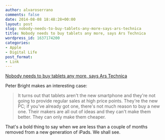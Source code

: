 ```yaml
---
author: alvaroserrano
comments: false
date: 2014-08-08 18:48:28+00:00
layout: post
slug: nobody-needs-to-buy-tablets-any-more-says-ars-technica
title: Nobody needs to buy tablets any more, says Ars Technica
wordpress_id: 1637174200
categories:
- Apple
- Digital Life
post_format:
- Link
---
```


[Nobody needs to buy tablets any more, says Ars Technica](http://arstechnica.com/gadgets/2014/08/op-ed-tables-really-are-pcsbecause-theres-no-point-in-buying-new-ones/)

Peter Bright makes an interesting case:



<blockquote>It turns out that tablets aren't the new smartphone and they're not going to provide regular sales at high price points. They're the new PC; if you've already got one, there's not much reason to buy a new one. Their makers are all out of ideas and they can't make them better. They can only make them cheaper. </blockquote>



That's a bold thing to say when we are less than a couple of months removed from a new generation of iPads. We shall see.
